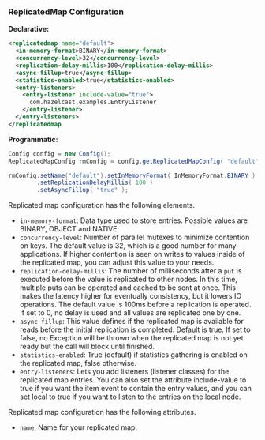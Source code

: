 
### ReplicatedMap Configuration

**Declarative:**

```xml
<replicatedmap name="default">
  <in-memory-format>BINARY</in-memory-format>
  <concurrency-level>32</concurrency-level>
  <replication-delay-millis>100</replication-delay-millis>
  <async-fillup>true</async-fillup>
  <statistics-enabled>true</statistics-enabled>
  <entry-listeners>
    <entry-listener include-value="true">
      com.hazelcast.examples.EntryListener
    </entry-listener>
  </entry-listeners>
</replicatedmap
```

**Programmatic:**

```java
Config config = new Config();
ReplicatedMapConfig rmConfig = config.getReplicatedMapConfig( "default" );

rmConfig.setName("default").setInMemoryFormat( InMemoryFormat.BINARY )
        .setReplicationDelayMillis( 100 )
        .setAsyncFillup( "true" );
```

Replicated map configuration has the following elements.
 
- `in-memory-format`: Data type used to store entries. Possible values are BINARY, OBJECT and NATIVE.
- `concurrency-level`: Number of parallel mutexes to minimize contention on keys. The default value is 32, which is a good number for many applications. If higher contention is seen on writes to values inside of the replicated map, you can adjust this value to your needs.
- `replication-delay-millis`: The number of milliseconds after a `put` is executed before the value is replicated to other nodes. In this time, multiple puts can be operated and cached to be sent at once. This makes the latency higher for eventually consistency, but it lowers IO operations. The default value is 100ms before a replication is operated. If set to 0, no delay is used and all values are replicated one by one.
- `async-fillup`: This value defines if the replicated map is available for reads before the initial replication is completed. Default is true. If set to false, no Exception will be thrown when the replicated map is not yet ready but the call will block until finished.
- `statistics-enabled`: True (default) if statistics gathering is enabled on the replicated map, false otherwise.
- `entry-listeners`: Lets you add listeners (listener classes) for the replicated map entries. You can also set the attribute
include-value to true if you want the item event to contain the entry values, and you can set
local to true if you want to listen to the entries on the local node.


Replicated map configuration has the following attributes.

- `name`: Name for your replicated map.


